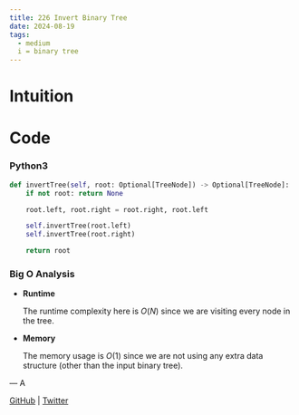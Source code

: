 ```yaml
---
title: 226 Invert Binary Tree
date: 2024-08-19
tags:
  - medium
  i = binary tree
---
```


# Intuition

# Code

### Python3

```python
def invertTree(self, root: Optional[TreeNode]) -> Optional[TreeNode]:
    if not root: return None

    root.left, root.right = root.right, root.left

    self.invertTree(root.left)
    self.invertTree(root.right)

    return root
```

### Big O Analysis

- **Runtime**

  The runtime complexity here is $O(N)$ since we are visiting every node in the tree.

- **Memory**

  The memory usage is $O(1)$ since we are not using any extra data structure (other than the input binary tree).

— A

[GitHub](https://github.com/AtharvaKamble) | [Twitter](https://twitter.com/AtharvaKamble07)
